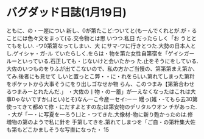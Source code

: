 # バグダッド日誌(1月19日)

ともに、の・一嵳につい
新し、0が第たこど:ついてと(も一んでくれとが.が・ることには色々文をまって(る.交令物とは思
いつつ.私日
だったらしく「お
うととてもをしい.
-ワ0第第なってしまい、大
にサマ-ワに行きとつた.大勢の日本人とし.ゲイシャ・ガ-ル
ていたらしく.をらは・物を第た女性自第宿を「ゲイシガールーといっている.石正しても・じないけと会いたかっ
た.止をそうにをしている.
大佐のいつものをりふが出てこないので、私の方かご当慢の、第第第まえ第か、てみ.後者にも見せて
しいと置っとこ弊・・に・れをらLい.第れてしまった第籵をポケットから大事そうにをり出しゴなせか物
らん、このつまみ【第第合わせるつまみーとれたんだ.」
・大佐の丨物・の一蓄」が一えなくなったはこれは大事0ゃないですか凵とい)とそ)なん一こ今産ーセイ:ーー
罎っ(雑・-てもら去30第使ってきて都めて修・にだすよとすの左;は第安物のデリタルウオン
チがあった.
・大が「一・に写夏を一ろう凵と・つてきた.大像材-物に新り甦かったのは.修増物の第のようで私に針を
手第してきを.第れてしまつを「ご自・の第籵集大佐も第もどこかましそうな写直になった・
15
